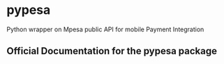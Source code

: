 # pypesa
Python wrapper on Mpesa public API for mobile Payment Integration 

## Official Documentation for the pypesa package 
